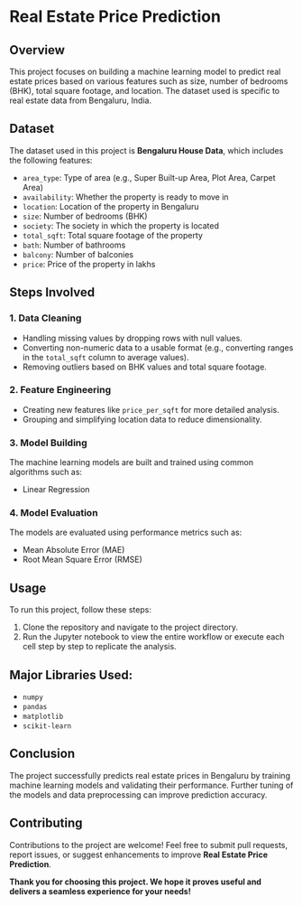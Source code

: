 # Real Estate Price Prediction

## Overview

This project focuses on building a machine learning model to predict real estate prices based on various features such as size, number of bedrooms (BHK), total square footage, and location. The dataset used is specific to real estate data from Bengaluru, India.

## Dataset

The dataset used in this project is **Bengaluru House Data**, which includes the following features:
- `area_type`: Type of area (e.g., Super Built-up Area, Plot Area, Carpet Area)
- `availability`: Whether the property is ready to move in
- `location`: Location of the property in Bengaluru
- `size`: Number of bedrooms (BHK)
- `society`: The society in which the property is located
- `total_sqft`: Total square footage of the property
- `bath`: Number of bathrooms
- `balcony`: Number of balconies
- `price`: Price of the property in lakhs

## Steps Involved

### 1. Data Cleaning
- Handling missing values by dropping rows with null values.
- Converting non-numeric data to a usable format (e.g., converting ranges in the `total_sqft` column to average values).
- Removing outliers based on BHK values and total square footage.

### 2. Feature Engineering
- Creating new features like `price_per_sqft` for more detailed analysis.
- Grouping and simplifying location data to reduce dimensionality.

### 3. Model Building
The machine learning models are built and trained using common algorithms such as:
- Linear Regression

### 4. Model Evaluation
The models are evaluated using performance metrics such as:
- Mean Absolute Error (MAE)
- Root Mean Square Error (RMSE)

## Usage

To run this project, follow these steps:
1. Clone the repository and navigate to the project directory.
2. Run the Jupyter notebook to view the entire workflow or execute each cell step by step to replicate the analysis.

## Major Libraries Used:
- `numpy`
- `pandas`
- `matplotlib`
- `scikit-learn`

## Conclusion
The project successfully predicts real estate prices in Bengaluru by training machine learning models and validating their performance. Further tuning of the models and data preprocessing can improve prediction accuracy.

## Contributing
Contributions to the project are welcome! Feel free to submit pull requests, report issues, or suggest enhancements to improve **Real Estate Price Prediction**.

**Thank you for choosing this project. We hope it proves useful and delivers a seamless experience for your needs!**
